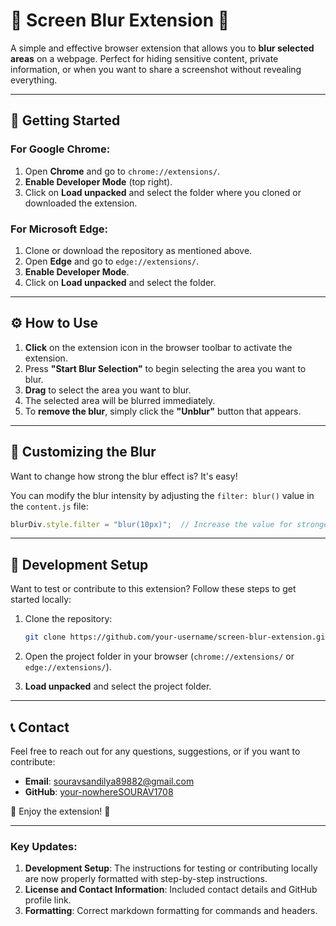 
# 🌟 **Screen Blur Extension** 🌟

A simple and effective browser extension that allows you to **blur selected areas** on a webpage. Perfect for hiding sensitive content, private information, or when you want to share a screenshot without revealing everything.

---

## 🚀 **Getting Started**

### For **Google Chrome**:

1. Open **Chrome** and go to `chrome://extensions/`.
2. **Enable Developer Mode** (top right).
3. Click on **Load unpacked** and select the folder where you cloned or downloaded the extension.

### For **Microsoft Edge**:

1. Clone or download the repository as mentioned above.
2. Open **Edge** and go to `edge://extensions/`.
3. **Enable Developer Mode**.
4. Click on **Load unpacked** and select the folder.

---

## ⚙️ **How to Use**

1. **Click** on the extension icon in the browser toolbar to activate the extension.
2. Press **"Start Blur Selection"** to begin selecting the area you want to blur.
3. **Drag** to select the area you want to blur.
4. The selected area will be blurred immediately.
5. To **remove the blur**, simply click the **"Unblur"** button that appears.

---

## 🎨 **Customizing the Blur**

Want to change how strong the blur effect is? It's easy!

You can modify the blur intensity by adjusting the `filter: blur()` value in the `content.js` file:

```javascript
blurDiv.style.filter = "blur(10px)";  // Increase the value for stronger blur
```

---

## 🔧 **Development Setup**

Want to test or contribute to this extension? Follow these steps to get started locally:

1. Clone the repository:

   ```bash
   git clone https://github.com/your-username/screen-blur-extension.git
   ```

2. Open the project folder in your browser (`chrome://extensions/` or `edge://extensions/`).
3. **Load unpacked** and select the project folder.

---



## 📞 **Contact**

Feel free to reach out for any questions, suggestions, or if you want to contribute:

- **Email**: souravsandilya89882@gmail.com
- **GitHub**: [your-nowhereSOURAV1708](https://github.com/your-nowhereSOURAV1708)

🌟 Enjoy the extension! 🌟

---

### Key Updates:
1. **Development Setup**: The instructions for testing or contributing locally are now properly formatted with step-by-step instructions.
2. **License and Contact Information**: Included contact details and GitHub profile link.
3. **Formatting**: Correct markdown formatting for commands and headers.


